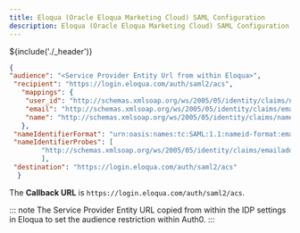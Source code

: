 ```yaml
---
title: Eloqua (Oracle Eloqua Marketing Cloud) SAML Configuration
description: Eloqua (Oracle Eloqua Marketing Cloud) SAML Configuration
---
```


${include('./\_header')}


```json
{
"audience": "<Service Provider Entity Url from within Eloqua>",
 "recipient": "https://login.eloqua.com/auth/saml2/acs",
   "mappings": {
    "user_id": "http://schemas.xmlsoap.org/ws/2005/05/identity/claims/nameidentifier",
    "email": "http://schemas.xmlsoap.org/ws/2005/05/identity/claims/emailaddress",
    "name": "http://schemas.xmlsoap.org/ws/2005/05/identity/claims/name",
   },
 "nameIdentifierFormat": "urn:oasis:names:tc:SAML:1.1:nameid-format:emailAddress",
 "nameIdentifierProbes": [
        "http://schemas.xmlsoap.org/ws/2005/05/identity/claims/emailaddress"
        ],
 "destination": "https://login.eloqua.com/auth/saml2/acs"
  }

```

The **Callback URL** is `https://login.eloqua.com/auth/saml2/acs`.

::: note
The Service Provider Entity URL copied from within the IDP settings in Eloqua to set the audience restriction within Auth0.
:::